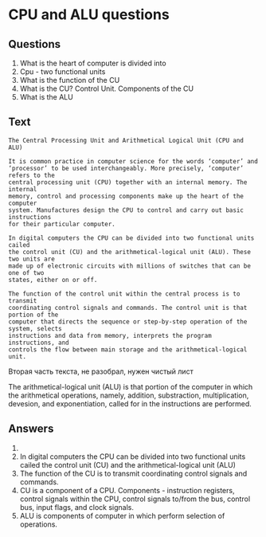 # CPU and ALU questions

## Questions

1. What is the heart of computer is divided into
2. Cpu - two functional units
3. What is the function of the CU
4. What is the CU? Control Unit. Components of the CU
5. What is the ALU

## Text

```
The Central Processing Unit and Arithmetical Logical Unit (CPU and ALU)

It is common practice in computer science for the words ‘computer’ and
‘processor’ to be used interchangeably. More precisely, ‘computer’ refers to the
central processing unit (CPU) together with an internal memory. The internal
memory, control and processing components make up the heart of the computer
system. Manufactures design the CPU to control and carry out basic instructions
for their particular computer.

In digital computers the CPU can be divided into two functional units cailed
the control unit (CU) and the arithmetical-logical unit (ALU). These two units are
made up of electronic circuits with millions of switches that can be one of two
states, either on or off.

The function of the control unit within the central process is to transmit
coordinating control signals and commands. The control unit is that portion of the
computer that directs the sequence or step-by-step operation of the system, selects
instructions and data from memory, interprets the program instructions, and
controls the flow between main storage and the arithmetical-logical unit.

```

Вторая часть текста, не разобрал, нужен чистый лист

The arithmetical-logical unit (ALU) is that portion of the computer in which the arithmetical operations, namely, addition, substraction, multiplication,
devesion, and exponentiation, called for in the instructions are performed.

## Answers

1.
2. In digital computers the CPU can be divided into two functional units cailed the control unit (CU) and the arithmetical-logical unit (ALU)
3. The function of the CU is to transmit coordinating control signals and commands.
4. CU is a component of a CPU. Components - instruction registers, control signals within the CPU, control signals to/from the bus, control bus, input flags,
   and clock signals.
5. ALU is components of computer in which perform selection of operations.

<!--
d) a clock, whic

does produce mark:
This timing m

The arithmeti 4

the arithmetieal 6 ‘ ) is that portion of the computer in which
addition, subtraction, multiplication, division

S'at regular intervals?
arks are electronic an

y can be transferred to memory.
gical unit is a very high-speed binary adder;

5 : ) carry out at last the four basic arithmetical functions (addition,
Subtraction, multiplication and division).

Typical modern computers can perform as many-as one hundred thousand) >

additions of pairs of thirty-two binary numbers within a second. =
. . . . . Cx¢e * . = eet
The logical unit consists of electronic circuitry, which compares information
and makes decisions based upon the result of the comparison. The decisions that

can Me made are whether a number is greater than, equal to, or less than another
number. ,

Zp 4h a Qa tptk fH ee qetetqa— {00 Yfeete2 FG GLOGS
Il, Find English equivalents in the text:

I. Look up in the dictionary how to pronounce the following words. Write them
down in the dictionary.

flipping toggle (mepexmouatem) to comprise a notation to issu
ambiguity
awkward to declare a source a compiler to retrieve
I. Read the text and do the exercises that follow it.
Programming Languages

Programming has been with us for over 40 years but it wasn’t born at the time
as the first computers. When the first early computers were built, there were no

7 Pope languages. First machines were initially programmed by flipping |

ole switcl i dless to say(u3immumHe ropoputs), this
oggle switches and changing cables. Needle y(Hith
was a slow, Hebe oss, People began quickly searching for a better, faster

way to issue instructions to the computer. .
The result was what we call Programming Languages. The programming

-->
